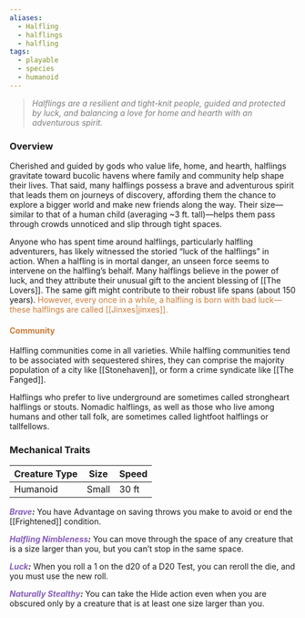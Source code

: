 ```yaml
---
aliases:
  - Halfling
  - halflings
  - halfling
tags:
  - playable
  - species
  - humanoid
---
```

> *<span style="color:rgb(125, 125, 125)">Halflings are a resilient and tight-knit people, guided and protected by luck, and balancing a love for home and hearth with an adventurous spirit.</span>*

### Overview
Cherished and guided by gods who value life, home, and hearth, halflings gravitate toward bucolic havens where family and community help shape their lives. That said, many halflings possess a brave and adventurous spirit that leads them on journeys of discovery, affording them the chance to explore a bigger world and make new friends along the way. Their size—similar to that of a human child (averaging ~3 ft. tall)—helps them pass through crowds unnoticed and slip through tight spaces.

Anyone who has spent time around halflings, particularly halfling adventurers, has likely witnessed the storied “luck of the halflings” in action. When a halfling is in mortal danger, an unseen force seems to intervene on the halfling’s behalf. Many halflings believe in the power of luck, and they attribute their unusual gift to the ancient blessing of [[The Lovers]]. The same gift might contribute to their robust life spans (about 150 years). <span style="color:rgb(203, 123, 55)">However, every once in a while, a halfling is born with bad luck—these halflings are called [[Jinxes|jinxes]].</span>
#### <span style="color:rgb(203, 123, 55)">Community</span>
Halfling communities come in all varieties. While halfling communities tend to be associated with sequestered shires, they can comprise the majority population of a city like [[Stonehaven]], or form a crime syndicate like [[The Fanged]]. 

Halflings who prefer to live underground are sometimes called strongheart halflings or stouts. Nomadic halflings, as well as those who live among humans and other tall folk, are sometimes called lightfoot halflings or tallfellows.

### Mechanical Traits

| Creature Type | Size  | Speed |
| ------------- | ----- | ----- |
| Humanoid      | Small | 30 ft |


_**<span style="color:rgb(134, 93, 187)">Brave</span>:**_ You have Advantage on saving throws you make to avoid or end the [[Frightened]] condition.

_**<span style="color:rgb(134, 93, 187)">Halfling Nimbleness</span>:**_ You can move through the space of any creature that is a size larger than you, but you can’t stop in the same space.

_**<span style="color:rgb(134, 93, 187)">Luck</span>:**_ When you roll a 1 on the d20 of a D20 Test, you can reroll the die, and you must use the new roll.

_**<span style="color:rgb(134, 93, 187)">Naturally Stealthy</span>:**_ You can take the Hide action even when you are obscured only by a creature that is at least one size larger than you.